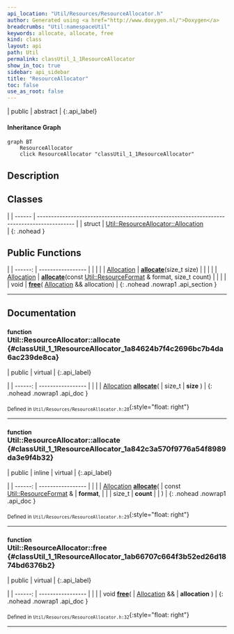 ```yaml
---
api_location: "Util/Resources/ResourceAllocator.h"
author: Generated using <a href="http://www.doxygen.nl/">Doxygen</a>
breadcrumbs: "Util:namespaceUtil"
keywords: allocate, allocate, free
kind: class
layout: api
path: Util
permalink: classUtil_1_1ResourceAllocator
show_in_toc: true
sidebar: api_sidebar
title: "ResourceAllocator"
toc: false
use_as_root: false
---
```


| public | abstract |
{:.api_label}

#### Inheritance Graph

```mermaid
graph BT
	ResourceAllocator
	click ResourceAllocator "classUtil_1_1ResourceAllocator"
```

## Description





## Classes

|
| ------ | ------------------------------------------------------------------------------------------- | 
| struct | [Util::ResourceAllocator::Allocation](structUtil_1_1ResourceAllocator_1_1Allocation) <br/>  | 
{: .nohead }

## Public Functions

|
| ------: | ----------------- |
|  | |
| [Allocation](structUtil_1_1ResourceAllocator_1_1Allocation) | **[allocate](#classUtil_1_1ResourceAllocator_1a84624b7f4c2696bc7b4da6ac239de8ca)**(size_t size) |
|  | |
| [Allocation](structUtil_1_1ResourceAllocator_1_1Allocation) | **[allocate](#classUtil_1_1ResourceAllocator_1a842c3a570f9776a54f8989da3e9f4b32)**(const [Util::ResourceFormat](classUtil_1_1ResourceFormat) & format, size_t count) |
|  | |
| void | **[free](#classUtil_1_1ResourceAllocator_1ab66707c664f3b52ed26d1874bd6376b2)**( [Allocation](structUtil_1_1ResourceAllocator_1_1Allocation) && allocation) |
{: .nohead .nowrap1 .api_section }


-------------------------------------------------------------------

## Documentation

### <small>function</small><br/> Util::ResourceAllocator::allocate {#classUtil_1_1ResourceAllocator_1a84624b7f4c2696bc7b4da6ac239de8ca}

| public | virtual |
{:.api_label}

|
| ------: | ----------------- |
|  |
| [Allocation](structUtil_1_1ResourceAllocator_1_1Allocation) **[allocate](#classUtil_1_1ResourceAllocator_1a84624b7f4c2696bc7b4da6ac239de8ca)**( | size_t | **size** ) |
{: .nohead .nowrap1 .api_doc }





<sub>Defined in `Util/Resources/ResourceAllocator.h:28`</sub>{:style="float: right"}

-------------------------------------------------------------------

### <small>function</small><br/> Util::ResourceAllocator::allocate {#classUtil_1_1ResourceAllocator_1a842c3a570f9776a54f8989da3e9f4b32}

| public | inline | virtual |
{:.api_label}

|
| ------: | ----------------- |
|  |
| [Allocation](structUtil_1_1ResourceAllocator_1_1Allocation) **[allocate](#classUtil_1_1ResourceAllocator_1a842c3a570f9776a54f8989da3e9f4b32)**( | const [Util::ResourceFormat](classUtil_1_1ResourceFormat) & | **format**, |
| | size_t | **count** |
|   ) |
{: .nohead .nowrap1 .api_doc }





<sub>Defined in `Util/Resources/ResourceAllocator.h:29`</sub>{:style="float: right"}

-------------------------------------------------------------------

### <small>function</small><br/> Util::ResourceAllocator::free {#classUtil_1_1ResourceAllocator_1ab66707c664f3b52ed26d1874bd6376b2}

| public | virtual |
{:.api_label}

|
| ------: | ----------------- |
|  |
| void **[free](#classUtil_1_1ResourceAllocator_1ab66707c664f3b52ed26d1874bd6376b2)**( |  [Allocation](structUtil_1_1ResourceAllocator_1_1Allocation) && | **allocation** ) |
{: .nohead .nowrap1 .api_doc }





<sub>Defined in `Util/Resources/ResourceAllocator.h:32`</sub>{:style="float: right"}

-------------------------------------------------------------------

